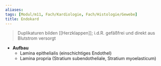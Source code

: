 ```yaml
---
aliases: 
tags: [Modul/m11, Fach/Kardiologie, Fach/Histologie/Gewebe]
title: Endokard
---
```

> Duplikaturen bilden [[Herzklappen]]; i.d.R. gefäßfrei und direkt aus Blutstrom versorgt
- **Aufbau**
	- Lamina epithelialis (einschichtiges Endothel)
	- Lamina propria (Stratium subendotheliale, Stratium myoelasticum)